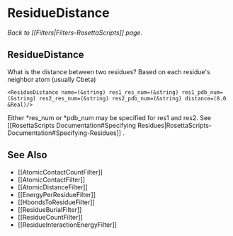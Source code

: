 # ResidueDistance
*Back to [[Filters|Filters-RosettaScripts]] page.*
## ResidueDistance

What is the distance between two residues? Based on each residue's neighbor atom (usually Cbeta)

```
<ResidueDistance name=(&string) res1_res_num=(&string) res1_pdb_num=(&string) res2_res_num=(&string) res2_pdb_num=(&string) distance=(8.0 &Real)/>
```

Either \*res\_num or \*pdb\_num may be specified for res1 and res2. See [[RosettaScripts Documentation#Specifying Residues|RosettaScripts-Documentation#Specifying-Residues]] .

## See Also

* [[AtomicContactCountFilter]]
* [[AtomicContactFilter]]
* [[AtomicDistanceFilter]]
* [[EnergyPerResidueFilter]]
* [[HbondsToResidueFilter]]
* [[ResidueBurialFilter]]
* [[ResidueCountFilter]]
* [[ResidueInteractionEnergyFilter]]

